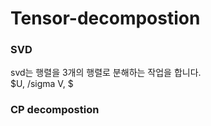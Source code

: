 # Tensor-decompostion

### SVD
svd는 행렬을 3개의 행렬로 분해하는 작업을 합니다.  
$U, /sigma V, $

### CP decompostion 
